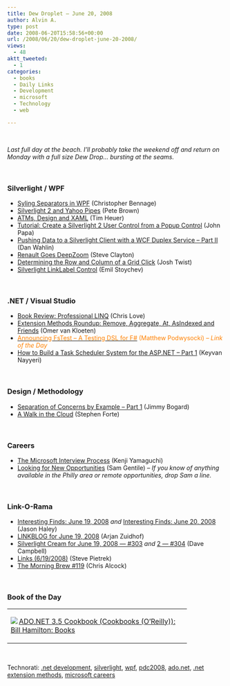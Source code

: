 ```yaml
---
title: Dew Droplet – June 20, 2008
author: Alvin A.
type: post
date: 2008-06-20T15:58:56+00:00
url: /2008/06/20/dew-droplet-june-20-2008/
views:
  - 48
aktt_tweeted:
  - 1
categories:
  - books
  - Daily Links
  - Development
  - microsoft
  - Technology
  - web

---
```

</p> 

&#160;

_Last full day at the beach. I’ll probably take the weekend off and return on Monday with a full size Dew Drop… bursting at the seams._

&#160;

### Silverlight / WPF

  * <a href="http://devlicio.us/blogs/christopher_bennage/archive/2008/06/19/styling-separators-in-wpf.aspx" target="_blank">Syling Separators in WPF</a> (Christopher Bennage)
  * <a href="http://community.irritatedvowel.com/blogs/pete_browns_blog/archive/2008/06/19/Silverlight-2-and-Yahoo-Pipes.aspx" target="_blank">Silverlight 2 and Yahoo Pipes</a> (Pete Brown)
  * <a href="http://timheuer.com/blog/archive/2008/06/19/wells-fargo-uses-xaml-in-atms.aspx" target="_blank">ATMs, Design and XAML</a> (Tim Heuer)
  * <a href="http://johnpapa.net/all/tutorial-create-a-silverlight-2-user-control-from-a-popup-control/" target="_blank">Tutorial: Create a Silverlight 2 User Control from a Popup Control</a> (John Papa)
  * <a href="http://weblogs.asp.net/dwahlin/archive/2008/06/19/pushing-data-to-a-silverlight-client-with-a-wcf-duplex-service-part-ii.aspx" target="_blank">Pushing Data to a Silverlight Client with a WCF Duplex Service &#8211; Part II</a> (Dan Wahlin)
  * <a href="http://blogs.msdn.com/stevecla01/archive/2008/06/19/renault-goes-deepzoom.aspx" target="_blank">Renault Goes DeepZoom</a> (Steve Clayton)
  * <a href="http://www.thejoyofcode.com/Determining_row_and_column_of_a_grid_click.aspx" target="_blank">Determining the Row and Column of a Grid Click</a> (Josh Twist)
  * <a href="http://www.silverlightshow.net/items/Silverlight-LinkLabel-control.aspx" target="_blank">Silverlight LinkLabel Control</a> (Emil Stoychev)

&#160;

### .NET / Visual Studio

  * <a href="http://professionalaspnet.com/archive/2008/06/19/Professional-LINQ.aspx" target="_blank">Book Review: Professional LINQ</a> (Chris Love)
  * <a href="http://weblogs.asp.net/okloeten/archive/2008/06/19/6296904.aspx" target="_blank">Extension Methods Roundup: Remove, Aggregate, At, AsIndexed and Friends</a> (Omer van Kloeten)
  * <a href="http://weblogs.asp.net/podwysocki/archive/2008/06/19/announcing-fstest-a-testing-dsl-for-f.aspx" target="_blank"><font color="#ff8000">Announcing FsTest &#8211; A Testing DSL for F#</font></a> <font color="#ff8000">(Matthew Podwysocki) <em>– Link of the Day</em></font>
  * <a href="http://nayyeri.net/blog/how-to-build-a-task-scheduler-system-for-the-asp-net-ndash-part-1/" target="_blank">How to Build a Task Scheduler System for the ASP.NET &#8211; Part 1</a> (Keyvan Nayyeri)

&#160;

### Design / Methodology

  * <a href="http://www.lostechies.com/blogs/jimmy_bogard/archive/2008/06/19/separation-of-concerns-by-example-part-1.aspx" target="_blank">Separation of Concerns by Example &#8211; Part 1</a> (Jimmy Bogard)
  * <a href="http://www.stephenforte.net/PermaLink,guid,a4936cfe-0ce9-48ea-956d-bbde5a19c0dc.aspx" target="_blank">A Walk in the Cloud</a> (Stephen Forte)

&#160;

### Careers

  * <a href="http://blogs.msdn.com/jobsblog/archive/2008/06/19/the-microsoft-interview-process.aspx" target="_blank">The Microsoft Interview Process</a> (Kenji Yamaguchi)
  * <a href="http://samgentile.com/blogs/samgentile/archive/2008/06/19/looking-for-new-opportunities.aspx" target="_blank">Looking for New Opportunities</a> (Sam Gentile) _– If you know of anything available in the Philly area or remote opportunities, drop Sam a line._

&#160;

### Link-O-Rama

  * <a href="http://jasonhaley.com/blog/archive/2008/06/19/141855.aspx" target="_blank">Interesting Finds: June 19, 2008</a>&#160;_and_&#160;<a href="http://jasonhaley.com/blog/archive/2008/06/20/141856.aspx" target="_blank">Interesting Finds: June 20, 2008</a> (Jason Haley)
  * <a href="http://www.arjansworld.com/2008/06/19/linkblog-for-june-19-2008/" target="_blank">LINKBLOG for June 19, 2008</a> (Arjan Zuidhof)
  * <a href="http://geekswithblogs.net/WynApseTechnicalMusings/archive/2008/06/19/123018.aspx" target="_blank">Silverlight Cream for June 19, 2008 &#8212; #303</a>&#160;_and_&#160;<a href="http://geekswithblogs.net/WynApseTechnicalMusings/archive/2008/06/19/123022.aspx" target="_blank">2 &#8212; #304</a> (Dave Campbell)
  * <a href="http://spietrek.blogspot.com/2008/06/links-6192008.html" target="_blank">Links (6/19/2008)</a> (Steve Pietrek)
  * <a href="http://blog.cwa.me.uk/2008/06/20/the-morning-brew-119/" target="_blank">The Morning Brew #119</a> (Chris Alcock)

&#160;

### Book of the Day

<div class="wlWriterSmartContent" id="scid:7dc1bd33-94bd-46fd-a20b-0131235bcd47:55a246e7-c929-476d-9b44-d2ea8bb75e15" style="padding-right: 0px; display: inline; padding-left: 0px; float: none; padding-bottom: 0px; margin: 0px; padding-top: 0px">
  <table cellspacing="0" cellpadding="2" width="400" border="0" unselectable="on">
    <tr>
      <td valign="top" width="400">
        <p>
          <a title="ADO.NET 3.5 Cookbook (Cookbooks (O'Reilly)): Bill Hamilton: Books" href="http://www.amazon.com/exec/obidos/ASIN/0596101406/alvinashcraft-20"><img data-recalc-dims="1" decoding="async" src="https://i0.wp.com/images.amazon.com/images/P/0596101406.01.MZZZZZZZ.jpg?w=660" border="0" align="left" style="float:left" />ADO.NET 3.5 Cookbook (Cookbooks (O&#8217;Reilly)): Bill Hamilton: Books</a>
        </p>
      </td>
    </tr>
  </table>
</div></p> </p> </p> </p> </p> </p> </p> </p> </p> </p> </p> </p> 

&#160;

<div class="wlWriterSmartContent" id="scid:C16BAC14-9A3D-4c50-9394-FBFEF7A93539:7ef1d779-1db6-4777-9910-9a3e913c7c5c" style="padding-right: 0px; display: inline; padding-left: 0px; float: none; padding-bottom: 0px; margin: 0px; padding-top: 0px">
  <!--dotnetkickit-->
</div>

<div class="wlWriterSmartContent" id="scid:d7bf807d-7bb0-458a-811f-90c51817d5c2:1a4388c3-1c0a-4866-9b1f-500d7f2ca100" style="padding-right: 0px; display: inline; padding-left: 0px; float: none; padding-bottom: 0px; margin: 0px; padding-top: 0px">
  <p>
    <span class="TagSite">Technorati:</span> <a href="http://technorati.com/tag/.net+development" rel="tag" class="tag">.net development</a>, <a href="http://technorati.com/tag/silverlight" rel="tag" class="tag">silverlight</a>, <a href="http://technorati.com/tag/wpf" rel="tag" class="tag">wpf</a>, <a href="http://technorati.com/tag/pdc2008" rel="tag" class="tag">pdc2008</a>, <a href="http://technorati.com/tag/ado.net" rel="tag" class="tag">ado.net</a>, <a href="http://technorati.com/tag/.net+extension+methods" rel="tag" class="tag">.net extension methods</a>, <a href="http://technorati.com/tag/microsoft+careers" rel="tag" class="tag">microsoft careers</a><br /><!-- StartInsertedTags: .net development, silverlight, wpf, pdc2008, ado.net, .net extension methods, microsoft careers :EndInsertedTags -->
  </p>
</div>
